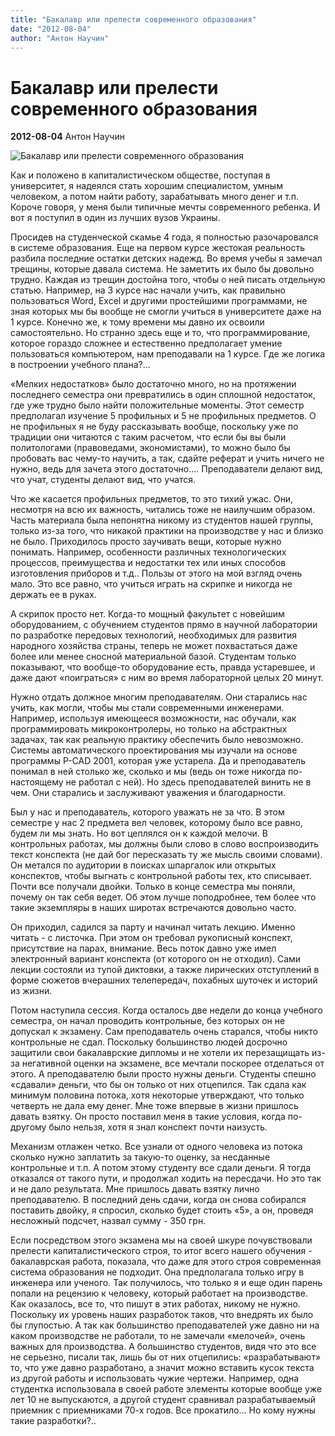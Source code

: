 ```yaml
---
title: "Бакалавр или прелести современного образования"
date: "2012-08-04"
author: "Антон Научин"
---
```


# Бакалавр или прелести современного образования

**2012-08-04** Антон Научин

![Бакалавр или прелести современного образования](http://cs10511.vkontakte.ru/u3226067/-14/x_e75c54c2.jpg)

Как и положено в капиталистическом обществе, поступая в университет, я надеялся стать хорошим специалистом, умным человеком, а потом найти работу, зарабатывать много денег и т.п. Короче говоря, у меня были типичные мечты современного ребенка. И вот я поступил в один из лучших вузов Украины.

Просидев на студенческой скамье 4 года, я полностью разочаровался в системе образования. Еще на первом курсе жестокая реальность разбила последние остатки детских надежд. Во время учебы я замечал трещины, которые давала система. Не заметить их было бы довольно трудно. Каждая из трещин достойна того, чтобы о ней писать отдельную статью. Например, на 3 курсе нас начали учить, как правильно пользоваться Word, Excel и другими простейшими программами, не зная которых мы бы вообще не смогли учиться в университете даже на 1 курсе. Конечно же, к тому времени мы давно их освоили самостоятельно. Но странно здесь еще и то, что программирование, которое гораздо сложнее и естественно предполагает умение пользоваться компьютером, нам преподавали на 1 курсе. Где же логика в построении учебного плана?...

«Мелких недостатков» было достаточно много, но на протяжении последнего семестра они превратились в один сплошной недостаток, где уже трудно было найти положительные моменты. Этот семестр предполагал изучение 5 профильных и 5 не профильных предметов. О не профильных я не буду рассказывать вообще, поскольку уже по традиции они читаются с таким расчетом, что если бы вы были политологами (правоведами, экономистами), то можно было бы пробовать вас чему-то научить, а так, сдайте реферат и учить ничего не нужно, ведь для зачета этого достаточно.... Преподаватели делают вид, что учат, студенты делают вид, что учатся.

Что же касается профильных предметов, то это тихий ужас. Они, несмотря на всю их важность, читались тоже не наилучшим образом. Часть материала была непонятна никому из студентов нашей группы, только из-за того, что никакой практики на производстве у нас и близко не было. Приходилось просто заучивать вещи, которые нужно понимать. Например, особенности различных технологических процессов, преимущества и недостатки тех или иных способов изготовления приборов и т.д.. Пользы от этого на мой взгляд очень мало. Это все равно, что учиться играть на скрипке и никогда не держать ее в руках.

А скрипок просто нет. Когда-то мощный факультет с новейшим оборудованием, с обучением студентов прямо в научной лаборатории по разработке передовых технологий, необходимых для развития народного хозяйства страны, теперь не может похвастаться даже более или менее сносной материальной базой. Студентам только показывают, что вообще-то оборудование есть, правда устаревшее, и даже дают «поиграться» с ним во время лабораторной целых 20 минут.

Нужно отдать должное многим преподавателям. Они старались нас учить, как могли, чтобы мы стали современными инженерами. Например, используя имеющееся возможности, нас обучали, как программировать микроконтролеры, но только на абстрактных задачах, так как реальную практику обеспечить было невозможно. Системы автоматического проектирования мы изучали на основе программы P-CAD 2001, которая уже устарела. Да и преподаватель понимал в ней столько же, сколько и мы (ведь он тоже никогда по-настоящему не работал с ней). Но здесь преподавателей винить не в чем. Они старались и заслуживают уважения и благодарности.

Был у нас и преподаватель, которого уважать не за что. В этом семестре у нас 2 предмета вел человек, которому было все равно, будем ли мы знать. Но вот цеплялся он к каждой мелочи. В контрольных работах, мы должны были слово в слово воспроизводить текст конспекта (не дай бог пересказать ту же мысль своими словами). Он метался по аудитории в поисках шпаргалок или открытых конспектов, чтобы выгнать с контрольной работы тех, кто списывает. Почти все получали двойки. Только в конце семестра мы поняли, почему он так себя ведет. Об этом лучше поподробнее, тем более что такие экземпляры в наших широтах встречаются довольно часто.

Он приходил, садился за парту и начинал читать лекцию. Именно читать - с листочка. При этом он требовал рукописный конспект, присутствие на парах, внимание. Весь поток давно уже имел электронный вариант конспекта (от которого он не отходил). Сами лекции состояли из тупой диктовки, а также лирических отступлений в форме сюжетов вчерашних телепередач, похабных шуточек и историй из жизни.

Потом наступила сессия. Когда осталось две недели до конца учебного семестра, он начал проводить контрольные, без которых он не допускал к экзамену. Сам преподаватель очень старался, чтобы никто контрольные не сдал. Поскольку большинство людей досрочно защитили свои бакалаврские дипломы и не хотели их перезащищать из-за негативной оценки на экзамене, все мечтали поскорее отделаться от этого. А преподавателю были просто нужны деньги. Студенты спешно «сдавали» деньги, что бы он только от них отцепился. Так сдала как минимум половина потока, хотя некоторые утверждают, что только четверть не дала ему денег. Мне тоже впервые в жизни пришлось давать взятку. Он просто поставил меня в такие условия, когда по-другому было нельзя, хотя я знал конспект почти наизусть.

Механизм отлажен четко. Все узнали от одного человека из потока сколько нужно заплатить за такую-то оценку, за несданные контрольные и т.п. А потом этому студенту все сдали деньги. Я тогда отказался от такого пути, и продолжал ходить на пересдачи. Но это так и не дало результата. Мне пришлось давать взятку лично преподавателю. В последний день сдачи, когда он снова собирался поставить двойку, я спросил, сколько будет стоить «5», а он, проведя несложный подсчет, назвал сумму - 350 грн.

Если посредством этого экзамена мы на своей шкуре почувствовали прелести капиталистического строя, то итог всего нашего обучения - бакалаврская работа, показала, что даже для этого строя современная система образования не подходит. Она предполагала только игру в инженера или ученого. Так получилось, что только я и еще один парень попали на рецензию к человеку, который работает на производстве. Как оказалось, все то, что пишут в этих работах, никому не нужно. Поскольку их уровень наших разработок таков, что внедрять их было бы глупостью. А так как большинство преподавателей уже давно ни на каком производстве не работали, то не замечали «мелочей», очень важных для производства. А большинство студентов, видя что это все не серьезно, писали так, лишь бы от них отцепились: «разрабатывают» то, что уже давно разработано, а значит можно вставить кусок текста из другой работы и использовать чужие чертежи. Например, одна студентка использовала в своей работе элементы которые вообще уже лет 10 не выпускаются, а другой студент сравнивал разрабатываемый приемник с приемниками 70-х годов. Все прокатило... Но кому нужны такие разработки?..